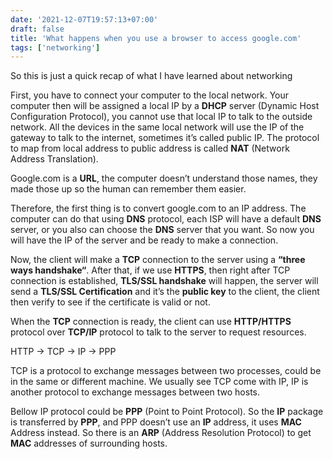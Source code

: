 ```yaml
---
date: '2021-12-07T19:57:13+07:00'
draft: false
title: 'What happens when you use a browser to access google.com'
tags: ['networking']
---
```

So this is just a quick recap of what I have learned about networking

First, you have to connect your computer to the local network. Your computer then will be assigned a local IP by a **DHCP** server (Dynamic Host Configuration Protocol), you cannot use that local IP to talk to the outside network. All the devices in the same local network will use the IP of the gateway to talk to the internet, sometimes it’s called public IP. The protocol to map from local address to public address is called **NAT** (Network Address Translation).

Google.com is a **URL**, the computer doesn’t understand those names, they made those up so the human can remember them easier.

Therefore, the first thing is to convert google.com to an IP address. The computer can do that using **DNS** protocol, each ISP will have a default **DNS** server, or you also can choose the **DNS** server that you want. So now you will have the IP of the server and be ready to make a connection.

Now, the client will make a **TCP** connection to the server using a **“three ways handshake“**. After that, if we use **HTTPS**, then right after TCP connection is established, **TLS/SSL handshake** will happen, the server will send a **TLS/SSL Certification** and it’s the **public key** to the client, the client then verify to see if the certificate is valid or not.

When the **TCP** connection is ready, the client can use **HTTP/HTTPS** protocol over **TCP/IP** protocol to talk to the server to request resources.

HTTP -> TCP -> IP -> PPP

TCP is a protocol to exchange messages between two processes, could be in the same or different machine. We usually see TCP come with IP, IP is another protocol to exchange messages between two hosts.

Bellow IP protocol could be **PPP** (Point to Point Protocol). So the **IP** package is transferred by **PPP**, and PPP doesn’t use an **IP** address, it uses **MAC** Address instead. So there is an **ARP** (Address Resolution Protocol) to get **MAC** addresses of surrounding hosts.